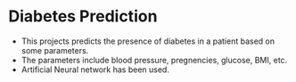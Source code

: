 # Diabetes Prediction

- This projects predicts the presence of diabetes in a patient based on some parameters.
- The parameters include blood pressure, pregnencies, glucose, BMI, etc.
- Artificial Neural network has been used.